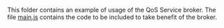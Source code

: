 This folder contains an example of usage of the QoS Service broker. 
The file [main.js](public/js/main.js) contains the code to be included to take benefit of the broker.
